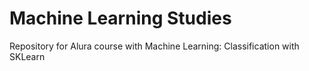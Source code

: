 # Machine Learning Studies

Repository for Alura course with Machine Learning: Classification with SKLearn
